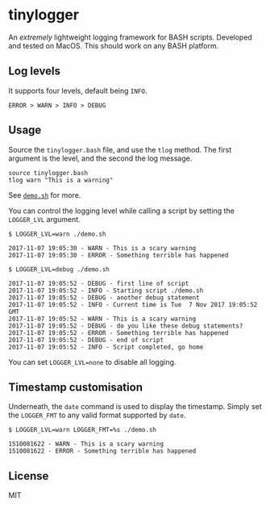 # tinylogger

An *extremely* lightweight logging framework for BASH scripts.
Developed and tested on MacOS. This should work on any BASH platform.

## Log levels
It supports four levels, default being `INFO`.

    ERROR > WARN > INFO > DEBUG


## Usage

Source the `tinylogger.bash` file, and use the `tlog` method.
The first argument is the level, and the second the log message.

    source tinylogger.bash
    tlog warn "This is a warning"

See [`demo.sh`](./demo.sh) for more.

You can control the logging level while calling a script by setting the `LOGGER_LVL` argument.

    $ LOGGER_LVL=warn ./demo.sh

```
2017-11-07 19:05:30 - WARN - This is a scary warning
2017-11-07 19:05:30 - ERROR - Something terrible has happened
```

    $ LOGGER_LVL=debug ./demo.sh

```
2017-11-07 19:05:52 - DEBUG - first line of script
2017-11-07 19:05:52 - INFO - Starting script ./demo.sh
2017-11-07 19:05:52 - DEBUG - another debug statement
2017-11-07 19:05:52 - INFO - Current time is Tue  7 Nov 2017 19:05:52 GMT
2017-11-07 19:05:52 - WARN - This is a scary warning
2017-11-07 19:05:52 - DEBUG - do you like these debug statements?
2017-11-07 19:05:52 - ERROR - Something terrible has happened
2017-11-07 19:05:52 - DEBUG - end of script
2017-11-07 19:05:52 - INFO - Script completed, go home
```

You can set `LOGGER_LVL=none` to disable all logging.

## Timestamp customisation

Underneath, the `date` command is used to display the timestamp. Simply set the `LOGGER_FMT` to any valid format supported by `date`.

    $ LOGGER_LVL=warn LOGGER_FMT=%s ./demo.sh

```
1510081622 - WARN - This is a scary warning
1510081622 - ERROR - Something terrible has happened
```

## License

MIT
